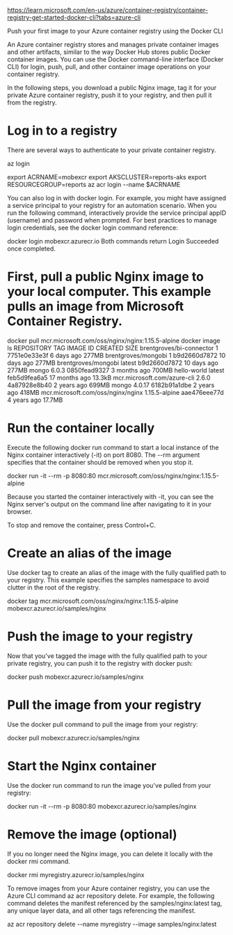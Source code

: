 https://learn.microsoft.com/en-us/azure/container-registry/container-registry-get-started-docker-cli?tabs=azure-cli

Push your first image to your Azure container registry using the Docker CLI

An Azure container registry stores and manages private container images and other artifacts, similar to the way Docker Hub stores public Docker container images. You can use the Docker command-line interface (Docker CLI) for login, push, pull, and other container image operations on your container registry.

In the following steps, you download a public Nginx image, tag it for your private Azure container registry, push it to your registry, and then pull it from the registry.

# Log in to a registry
There are several ways to authenticate to your private container registry.

az login

export ACRNAME=mobexcr
export AKSCLUSTER=reports-aks
export RESOURCEGROUP=reports
az acr login --name $ACRNAME

You can also log in with docker login. For example, you might have assigned a service principal to your registry for an automation scenario. When you run the following command, interactively provide the service principal appID (username) and password when prompted. For best practices to manage login credentials, see the docker login command reference:

docker login mobexcr.azurecr.io
Both commands return Login Succeeded once completed.

# First, pull a public Nginx image to your local computer. This example pulls an image from Microsoft Container Registry.

docker pull mcr.microsoft.com/oss/nginx/nginx:1.15.5-alpine
docker image ls 
REPOSITORY                          TAG             IMAGE ID       CREATED         SIZE
brentgroves/bi-connector            1               7751e0e33e3f   6 days ago      277MB
brentgroves/mongobi                 1               b9d2660d7872   10 days ago     277MB
brentgroves/mongobi                 latest          b9d2660d7872   10 days ago     277MB
mongo                               6.0.3           0850fead9327   3 months ago    700MB
hello-world                         latest          feb5d9fea6a5   17 months ago   13.3kB
mcr.microsoft.com/azure-cli         2.6.0           4a87928e8b40   2 years ago     699MB
mongo                               4.0.17          6182b91a1dbe   2 years ago     418MB
mcr.microsoft.com/oss/nginx/nginx   1.15.5-alpine   aae476eee77d   4 years ago     17.7MB

# Run the container locally
Execute the following docker run command to start a local instance of the Nginx container interactively (-it) on port 8080. The --rm argument specifies that the container should be removed when you stop it.

docker run -it --rm -p 8080:80 mcr.microsoft.com/oss/nginx/nginx:1.15.5-alpine

Because you started the container interactively with -it, you can see the Nginx server's output on the command line after navigating to it in your browser.

To stop and remove the container, press Control+C.

# Create an alias of the image
Use docker tag to create an alias of the image with the fully qualified path to your registry. This example specifies the samples namespace to avoid clutter in the root of the registry.

docker tag mcr.microsoft.com/oss/nginx/nginx:1.15.5-alpine mobexcr.azurecr.io/samples/nginx

# Push the image to your registry
Now that you've tagged the image with the fully qualified path to your private registry, you can push it to the registry with docker push:

docker push mobexcr.azurecr.io/samples/nginx

# Pull the image from your registry
Use the docker pull command to pull the image from your registry:

docker pull mobexcr.azurecr.io/samples/nginx

# Start the Nginx container
Use the docker run command to run the image you've pulled from your registry:

docker run -it --rm -p 8080:80 mobexcr.azurecr.io/samples/nginx

# Remove the image (optional)
If you no longer need the Nginx image, you can delete it locally with the docker rmi command.

docker rmi myregistry.azurecr.io/samples/nginx

To remove images from your Azure container registry, you can use the Azure CLI command az acr repository delete. For example, the following command deletes the manifest referenced by the samples/nginx:latest tag, any unique layer data, and all other tags referencing the manifest.

az acr repository delete --name myregistry --image samples/nginx:latest


